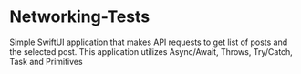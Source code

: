 # Networking-Tests

Simple SwiftUI application that makes API requests to get list of posts and the selected post. This application utilizes Async/Await, Throws, Try/Catch, Task and Primitives
